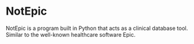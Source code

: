 # NotEpic
NotEpic is a program built in Python that acts as a clinical database tool. Similar to the well-known healthcare software Epic.
